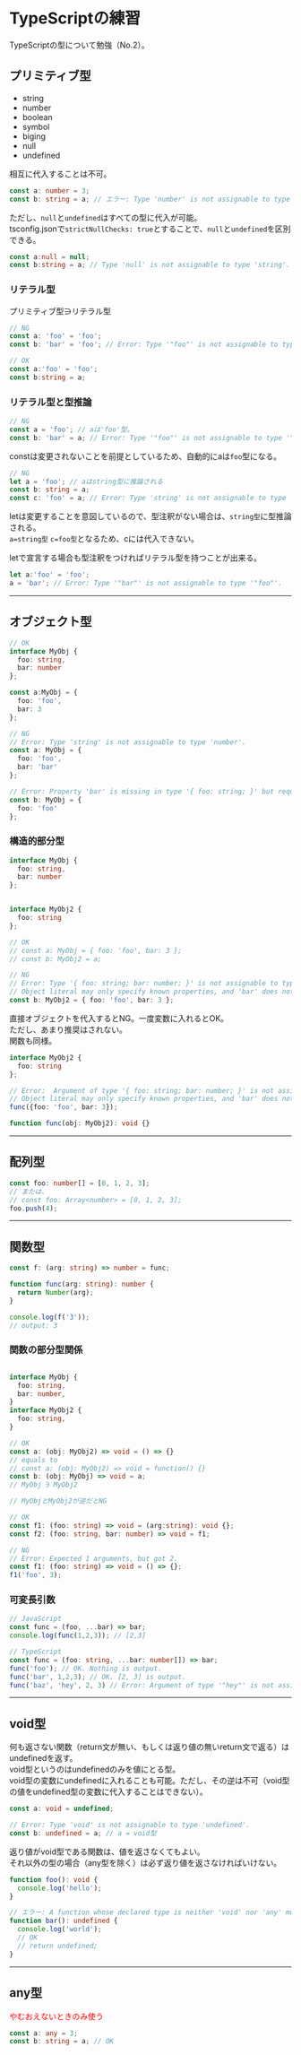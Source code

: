 # TypeScriptの練習

TypeScriptの型について勉強（No.2）。

 ## プリミティブ型
- string
- number
- boolean
- symbol
- biging
- null
- undefined

相互に代入することは不可。
~~~ts
const a: number = 3;
const b: string = a; // エラー: Type 'number' is not assignable to type 'string'.
~~~


ただし、`null`と`undefined`はすべての型に代入が可能。<br>
tsconfig.jsonで`strictNullChecks: true`とすることで、`null`と`undefined`を区別できる。
~~~ts
const a:null = null;
const b:string = a; // Type 'null' is not assignable to type 'string'.
~~~


 ### リテラル型
プリミティブ型∋リテラル型

~~~ts
// NG
const a: 'foo' = 'foo';
const b: 'bar' = 'foo'; // Error: Type '"foo"' is not assignable to type '"bar"'.

// OK
const a:'foo' = 'foo';
const b:string = a;
~~~

### リテラル型と型推論
~~~ts
// NG
const a = 'foo'; // aは'foo'型。
const b: 'bar' = a; // Error: Type '"foo"' is not assignable to type '"bar"'.
~~~
constは変更されないことを前提としているため、自動的にaは`foo`型になる。

~~~ts
// NG
let a = 'foo'; // aはstring型に推論される
const b: string = a;
const c: 'foo' = a; // Error: Type 'string' is not assignable to type '"foo"'.
~~~

letは変更することを意図しているので、型注釈がない場合は、`string型`に型推論される。<br>
`a=string型` `c=foo型`となるため、cには代入できない。

letで宣言する場合も型注釈をつければリテラル型を持つことが出来る。

~~~ts
let a:'foo' = 'foo';
a = 'bar'; // Error: Type '"bar"' is not assignable to type '"foo"'.
~~~

---

## オブジェクト型
```ts
// OK
interface MyObj {
  foo: string,
  bar: number
};

const a:MyObj = {
  foo: 'foo',
  bar: 3
};

// NG
// Error: Type 'string' is not assignable to type 'number'.
const a: MyObj = {
  foo: 'foo',
  bar: 'bar'
};

// Error: Property 'bar' is missing in type '{ foo: string; }' but required in type 'MyObj'.
const b: MyObj = {
  foo: 'foo'
};
```

### 構造的部分型

```ts
interface MyObj {
  foo: string,
  bar: number
};


interface MyObj2 {
  foo: string
};

// OK
// const a: MyObj = { foo: 'foo', bar: 3 };
// const b: MyObj2 = a;

// NG
// Error: Type '{ foo: string; bar: number; }' is not assignable to type 'MyObj2'.
// Object literal may only specify known properties, and 'bar' does not exist in type 'MyObj2'.
const b: MyObj2 = { foo: 'foo', bar: 3 };
```
直接オブジェクトを代入するとNG。一度変数に入れるとOK。<br>
ただし、あまり推奨はされない。<br>
関数も同様。
```ts
interface MyObj2 {
  foo: string
};

// Error:  Argument of type '{ foo: string; bar: number; }' is not assignable to parameter of type 'MyObj2'.
// Object literal may only specify known properties, and 'bar' does not exist in type 'MyObj2'.
func({foo: 'foo', bar: 3});

function func(obj: MyObj2): void {}
```

---

## 配列型
```ts
const foo: number[] = [0, 1, 2, 3];
// または、
// const foo: Array<number> = [0, 1, 2, 3];
foo.push(4);
```

---

## 関数型
```ts
const f: (arg: string) => number = func;

function func(arg: string): number {
  return Number(arg);
}

console.log(f('3'));
// output: 3
```


### 関数の部分型関係
```ts

interface MyObj {
  foo: string,
  bar: number,
}
interface MyObj2 {
  foo: string,
}

// OK
const a: (obj: MyObj2) => void = () => {}
// equals to
// const a: (obj: MyObj2) => void = function() {}
const b: (obj: MyObj) => void = a;
// MyObj ∋ MyObj2

// MyObjとMyObj2が逆だとNG
```

```ts
// OK
const f1: (foo: string) => void = (arg:string): void {};
const f2: (foo: string, bar: number) => void = f1;

// NG
// Error: Expected 1 arguments, but got 2.
const f1: (foo: string) => void = () => {};
f1('foo', 3);
```

### 可変長引数
```js
// JavaScript
const func = (foo, ...bar) => bar;
console.log(func(1,2,3)); // [2,3]
```
```ts
// TypeScript
const func = (foo: string, ...bar: number[]) => bar;
func('foo'); // OK. Nothing is output.
func('bar', 1,2,3); // OK. [2, 3] is output.
func('baz', 'hey', 2, 3) // Error: Argument of type '"hey"' is not assignable to parameter of type 'number'.
```

---

## void型
何も返さない関数（return文が無い、もしくは返り値の無いreturn文で返る）はundefinedを返す。<br>
void型というのはundefinedのみを値にとる型。<br>
void型の変数にundefinedに入れることも可能。ただし、その逆は不可（void型の値をundefined型の変数に代入することはできない）。

```ts
const a: void = undefined;

// Error: Type 'void' is not assignable to type 'undefined'.
const b: undefined = a; // a = void型
```

返り値がvoid型である関数は、値を返さなくてもよい。<br>
それ以外の型の場合（any型を除く）は必ず返り値を返さなければいけない。
```ts
function foo(): void {
  console.log('hello');
}

// エラー: A function whose declared type is neither 'void' nor 'any' must return a value.
function bar(): undefined {
  console.log('world');
  // OK
  // return undefined;
}
```

---

## any型
<font color="red">やむおえないときのみ使う</font>
```ts
const a: any = 3;
const b: string = a; // OK
```

